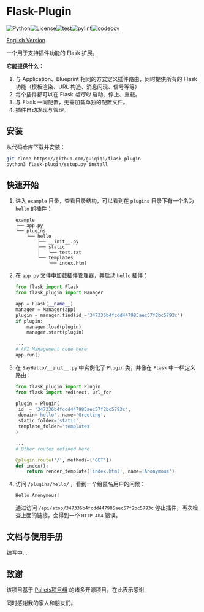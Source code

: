# Flask-Plugin

![Python](https://img.shields.io/badge/Python-3.7%2B-blue)![License](https://img.shields.io/github/license/guiqiqi/flask-plugin)![test](https://github.com/guiqiqi/flask-plugin/actions/workflows/unittest.yml/badge.svg)![pylint](https://github.com/guiqiqi/flask-plugin/actions/workflows/pylint.yml/badge.svg)[![codecov](https://codecov.io/gh/guiqiqi/flask-plugin/branch/main/graph/badge.svg?token=DE329H13JM)](https://codecov.io/gh/guiqiqi/flask-plugin)


[English Version](https://github.com/guiqiqi/flask-plugin/blob/main/readme.md)

一个用于支持插件功能的 Flask 扩展。

**它能提供什么：**

1. 与 Application、Blueprint 相同的方式定义插件路由，同时提供所有的 Flask 功能（模板渲染、URL 构造、消息闪现、信号等等）
1. 每个插件都可以在 Flask *运行时* 启动、停止、重载。
4. 与 Flask 一同配置，无需加载单独的配置文件。
5. 插件自动发现与管理。

## 安装

从代码仓库下载并安装：

```bash
git clone https://github.com/guiqiqi/flask-plugin
python3 flask-plugin/setup.py install
```

## 快速开始

1. 进入 `example` 目录，查看目录结构，可以看到在 `plugins` 目录下有一个名为 `hello` 的插件：

   ```
   example
   ├── app.py
   └── plugins
       └── hello
           ├── __init__.py
           ├── static
           │   └── test.txt
           └── templates
               └── index.html
   ```
   
2. 在 `app.py` 文件中加载插件管理器，并启动 `hello` 插件：

   ```python
   from flask import Flask
   from flask_plugin import Manager
   
   app = Flask(__name__)
   manager = Manager(app)
   plugin = manager.find(id_='347336b4fcdd447985aec57f2bc5793c')
   if plugin:
       manager.load(plugin)
       manager.start(plugin)
   
   ...
   # API Management code here
   app.run()
   ```

2. 在 `SayHello/__init__.py` 中实例化了 `Plugin` 类，并像在 `Flask` 中一样定义路由：

   ```python
   from flask_plugin import Plugin
   from flask import redirect, url_for
   
   plugin = Plugin(
    id_ = '347336b4fcdd447985aec57f2bc5793c', 
    domain='hello', name='Greeting',
    static_folder='static',
    template_folder='templates'
   )
   
   ...
   # Other routes defined here
   
   @plugin.route('/', methods=['GET'])
   def index():
       return render_template('index.html', name='Anonymous')
   ```
   
4. 访问 `/plugins/hello/` ，看到一个给匿名用户的问候：

   ```
   Hello Anonymous!
   ```

   通过访问  `/api/stop/347336b4fcdd447985aec57f2bc5793c` 停止插件，再次检查上面的链接，会得到一个 `HTTP 404` 错误。

## 文档与使用手册

编写中...

## 致谢

该项目基于 [Pallets项目组](https://palletsprojects.com/) 的诸多开源项目，在此表示感谢.

同时感谢我的家人和朋友们。
